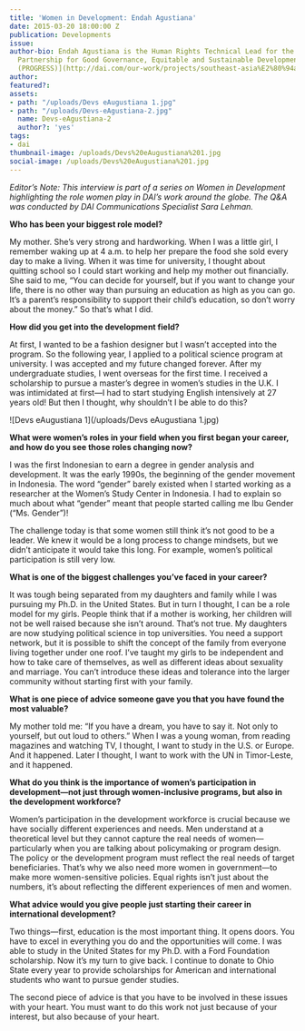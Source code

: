 ```yaml
---
title: 'Women in Development: Endah Agustiana'
date: 2015-03-20 18:00:00 Z
publication: Developments
issue: 
author-bio: Endah Agustiana is the Human Rights Technical Lead for the [ASEAN-U.S.
  Partnership for Good Governance, Equitable and Sustainable Development and Security
  (PROGRESS)](http://dai.com/our-work/projects/southeast-asia%E2%80%94asean-us-partnership-good-governance-equitable-and-sustainable).
author: 
featured?: 
assets:
- path: "/uploads/Devs eAugustiana 1.jpg"
- path: "/uploads/Devs-eAgustiana-2.jpg"
  name: Devs-eAgustiana-2
  author?: 'yes'
tags:
- dai
thumbnail-image: /uploads/Devs%20eAugustiana%201.jpg
social-image: /uploads/Devs%20eAugustiana%201.jpg
---
```


*Editor’s Note: This interview is part of a series on Women in Development highlighting the role women play in DAI’s work around the globe. The Q&A was conducted by DAI Communications Specialist Sara Lehman.*



**Who has been your biggest role model?**

My mother. She’s very strong and hardworking. When I was a little girl, I remember waking up at 4 a.m. to help her prepare the food she sold every day to make a living. When it was time for university, I thought about quitting school so I could start working and help my mother out financially. She said to me, “You can decide for yourself, but if you want to change your life, there is no other way than pursuing an education as high as you can go. It’s a parent’s responsibility to support their child’s education, so don’t worry about the money.” So that’s what I did.  

**How did you get into the development field?**

At first, I wanted to be a fashion designer but I wasn’t accepted into the program. So the following year, I applied to a political science program at university. I was accepted and my future changed forever. After my undergraduate studies, I went overseas for the first time. I received a scholarship to pursue a master’s degree in women’s studies in the U.K. I was intimidated at first—I had to start studying English intensively at 27 years old! But then I thought, why shouldn’t I be able to do this?

![Devs eAugustiana 1](/uploads/Devs eAugustiana 1.jpg) 

**What were women’s roles in your field when you first began your career, and how do you see those roles changing now?**

I was the first Indonesian to earn a degree in gender analysis and development. It was the early 1990s, the beginning of the gender movement in Indonesia. The word “gender” barely existed when I started working as a researcher at the Women’s Study Center in Indonesia. I had to explain so much about what “gender” meant that people started calling me Ibu Gender (“Ms. Gender”)! 

The challenge today is that some women still think it’s not good to be a leader. We knew it would be a long process to change mindsets, but we didn’t anticipate it would take this long. For example, women’s political participation is still very low. 

**What is one of the biggest challenges you’ve faced in your career?**

It was tough being separated from my daughters and family while I was pursuing my Ph.D. in the United States. But in turn I thought, I can be a role model for my girls. People think that if a mother is working, her children will not be well raised because she isn’t around. That’s not true. My daughters are now studying political science in top universities. You need a support network, but it is possible to shift the concept of the family from everyone living together under one roof. I’ve taught my girls to be independent and how to take care of themselves, as well as different ideas about sexuality and marriage. You can’t introduce these ideas and tolerance into the larger community without starting first with your family. 

**What is one piece of advice someone gave you that you have found the most valuable?**

My mother told me: “If you have a dream, you have to say it. Not only to yourself, but out loud to others.” When I was a young woman, from reading magazines and watching TV, I thought, I want to study in the U.S. or Europe. And it happened. Later I thought, I want to work with the UN in Timor-Leste, and it happened. 

**What do you think is the importance of women’s participation in development—not just through women-inclusive programs, but also in the development workforce?** 

Women’s participation in the development workforce is crucial because we have socially different experiences and needs. Men understand at a theoretical level but they cannot capture the real needs of women—particularly when you are talking about policymaking or program design. The policy or the development program must reflect the real needs of target beneficiaries. That’s why we also need more women in government—to make more women-sensitive policies. Equal rights isn’t just about the numbers, it’s about reflecting the different experiences of men and women. 

**What advice would you give people just starting their career in international development?**

Two things—first, education is the most important thing. It opens doors. You have to excel in everything you do and the opportunities will come. I was able to study in the United States for my Ph.D. with a Ford Foundation scholarship. Now it’s my turn to give back. I continue to donate to Ohio State every year to provide scholarships for American and international students who want to pursue gender studies.

The second piece of advice is that you have to be involved in these issues with your heart. You must want to do this work not just because of your interest, but also because of your heart.
